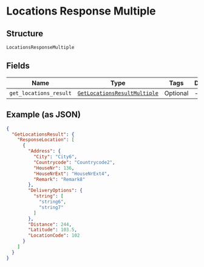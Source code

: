 
# Locations Response Multiple

## Structure

`LocationsResponseMultiple`

## Fields

| Name | Type | Tags | Description |
|  --- | --- | --- | --- |
| `get_locations_result` | [`GetLocationsResultMultiple`](../../doc/models/get-locations-result-multiple.md) | Optional | - |

## Example (as JSON)

```json
{
  "GetLocationsResult": {
    "ResponseLocation": [
      {
        "Address": {
          "City": "City6",
          "Countrycode": "Countrycode2",
          "HouseNr": 136,
          "HouseNrExt": "HouseNrExt4",
          "Remark": "Remark8"
        },
        "DeliveryOptions": {
          "string": [
            "string6",
            "string7"
          ]
        },
        "Distance": 244,
        "Latitude": 103.5,
        "LocationCode": 102
      }
    ]
  }
}
```

